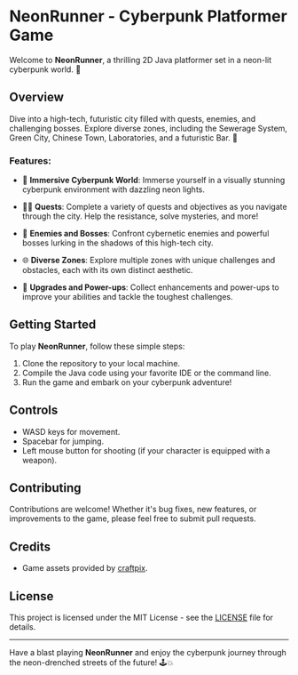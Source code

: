 # NeonRunner - Cyberpunk Platformer Game

Welcome to **NeonRunner**, a thrilling 2D Java platformer set in a neon-lit cyberpunk world. 🌃

## Overview

Dive into a high-tech, futuristic city filled with quests, enemies, and challenging bosses. Explore diverse zones, including the Sewerage System, Green City, Chinese Town, Laboratories, and a futuristic Bar. 🚀

### Features:

- 🌆 **Immersive Cyberpunk World**: Immerse yourself in a visually stunning cyberpunk environment with dazzling neon lights.

- 🏃‍♂️ **Quests**: Complete a variety of quests and objectives as you navigate through the city. Help the resistance, solve mysteries, and more!

- 👾 **Enemies and Bosses**: Confront cybernetic enemies and powerful bosses lurking in the shadows of this high-tech city.

- 🌐 **Diverse Zones**: Explore multiple zones with unique challenges and obstacles, each with its own distinct aesthetic.

- 🌟 **Upgrades and Power-ups**: Collect enhancements and power-ups to improve your abilities and tackle the toughest challenges.

## Getting Started

To play **NeonRunner**, follow these simple steps:

1. Clone the repository to your local machine.
2. Compile the Java code using your favorite IDE or the command line.
3. Run the game and embark on your cyberpunk adventure!

## Controls

- WASD keys for movement.
- Spacebar for jumping.
- Left mouse button for shooting (if your character is equipped with a weapon).

## Contributing

Contributions are welcome! Whether it's bug fixes, new features, or improvements to the game, please feel free to submit pull requests.

## Credits

- Game assets provided by [craftpix](https://craftpix.net/).

## License

This project is licensed under the MIT License - see the [LICENSE](LICENSE) file for details.

---

Have a blast playing **NeonRunner** and enjoy the cyberpunk journey through the neon-drenched streets of the future! 🕹️💥
